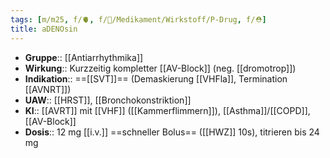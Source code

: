 ```yaml
---
tags: [m/m25, f/🫀, f/💊/Medikament/Wirkstoff/P-Drug, f/⛑️]
title: aDENOsin
---
```

- **Gruppe**:: [[Antiarrhythmika]]
- **Wirkung**:: Kurzzeitig kompletter [[AV-Block]] (neg. [[dromotrop]])
- **Indikation**:: ==[[SVT]]== (Demaskierung [[VHFla]], Termination [[AVNRT]])
- **UAW**:: [[HRST]], [[Bronchokonstriktion]]
- **KI**:: [[AVRT]] mit [[VHF]] ([[Kammerflimmern]]), [[Asthma]]/[[COPD]], [[AV-Block]]
- **Dosis**:: 12 mg [[i.v.]] ==schneller Bolus== ([[HWZ]] 10s), titrieren bis 24 mg
